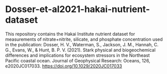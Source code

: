 # Dosser-et-al2021-hakai-nutrient-dataset
This repository contains the Hakai Institute nutrient dataset for measurements of nitrate+nitrite, silicate, and phosphate concentration used in the publication: Dosser, H. V., Waterman, S., Jackson, J. M., Hannah, C. G., Evans, W., & Hunt, B. P. V. (2021). Stark physical and biogeochemical differences and implications for ecosystem stressors in the Northeast Pacific coastal ocean. Journal of Geophysical Research: Oceans, 126, e2020JC017033. https://doi.org/10.1029/2020JC017033
